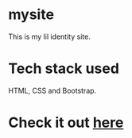 # mysite
This is my lil identity site.

# Tech stack used
HTML, CSS and Bootstrap.

# Check it out <a href="anjaliaks.github.io">here</a>

